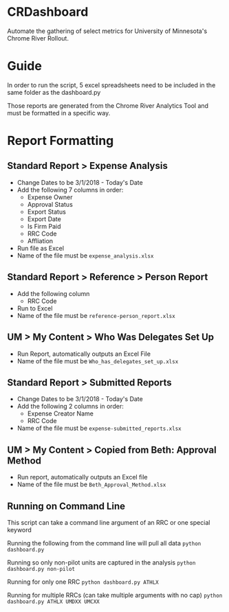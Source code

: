 # CRDashboard

Automate the gathering of select metrics for University of Minnesota's Chrome River Rollout.

# Guide

In order to run the script, 5 excel spreadsheets need to be included in the same folder as the dashboard.py 

Those reports are generated from the Chrome River Analytics Tool and must be formatted in a specific way.


# Report Formatting

## Standard Report > Expense Analysis

* Change Dates to be 3/1/2018 - Today's Date
* Add the following  7 columns in order:
    * Expense Owner
    * Approval Status
    * Export Status
    * Export Date
    * Is Firm Paid
    * RRC Code
    * Affliation
* Run file as Excel
* Name of the file must be `expense_analysis.xlsx`


## Standard Report > Reference > Person Report

* Add the following column
    * RRC Code
* Run to Excel
* Name of the file must be `reference-person_report.xlsx`

## UM > My Content > Who Was Delegates Set Up
* Run Report, automatically outputs an Excel File
* Name of the file must be `Who_has_delegates_set_up.xlsx`

## Standard Report > Submitted Reports
* Change Dates to be 3/1/2018 - Today's Date
* Add the following 2 columns in order:
    * Expense Creator Name
    * RRC Code
* Name of the file must be `expense-submitted_reports.xlsx`

## UM > My Content > Copied from Beth: Approval Method
* Run report, automatically outputs an Excel file
* Name of the file must be `Beth_Approval_Method.xlsx`

## Running on Command Line

This script can take a command line argument of an RRC or one special keyword

Running the following from the command line will pull all data
`python dashboard.py`

Running so only non-pilot units are captured in the analysis
`python dashboard.py non-pilot`

Running for only one RRC
`python dashboard.py ATHLX`

Running for multiple RRCs (can take multiple arguments with no cap)
`python dashboard.py ATHLX UMDXX UMCXX` 
